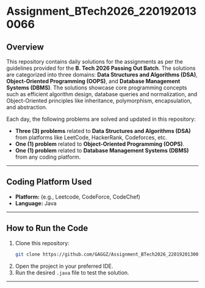 

# **Assignment_BTech2026_2201920130066**

## **Overview**
This repository contains daily solutions for the assignments as per the guidelines provided for the **B. Tech 2026 Passing Out Batch**. The solutions are categorized into three domains: **Data Structures and Algorithms (DSA)**, **Object-Oriented Programming (OOPS)**, and **Database Management Systems (DBMS)**. The solutions showcase core programming concepts such as efficient algorithm design, database queries and normalization, and Object-Oriented principles like inheritance, polymorphism, encapsulation, and abstraction.

Each day, the following problems are solved and updated in this repository:
- **Three (3) problems** related to **Data Structures and Algorithms (DSA)** from platforms like LeetCode, HackerRank, Codeforces, etc.
- **One (1) problem** related to **Object-Oriented Programming (OOPS)**.
- **One (1) problem** related to **Database Management Systems (DBMS)** from any coding platform.



---

## **Coding Platform Used**
- **Platform:** (e.g., Leetcode, CodeForce, CodeChef)  
- **Language:** Java  

---



## **How to Run the Code**
1. Clone this repository:
   ```bash
   git clone https://github.com/GAGGZ/Assignment_BTech2026_2201920130066.git
   ```
2. Open the project in your preferred IDE.
3. Run the desired `.java` file to test the solution.

---
